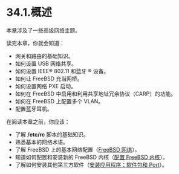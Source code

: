 # 34.1.概述

本章涉及了一些高级网络主题。

读完本章，你就会知道：

- 网关和路由的基础知识。
- 如何设置 USB 网络共享。
- 如何设置 IEEE® 802.11 和蓝牙 ® 设备。
- 如何让 FreeBSD 充当网桥。
- 如何设置网络 PXE 启动。
- 如何在 FreeBSD 中启用和利用共享地址冗余协议（CARP）的功能。
- 如何在 FreeBSD 上配置多个 VLAN。
- 配置蓝牙耳机。

在阅读本章之前，你应该：

- 了解 **/etc/rc** 脚本的基础知识。
- 熟悉基本的网络术语。
- 了解 FreeBSD 上的基本网络配置（[FreeBSD 网络](https://docs.freebsd.org/en/books/handbook/network/#network)）。
- 知道如何配置和安装新的 FreeBSD 内核（[配置 FreeBSD 内核](https://docs.freebsd.org/en/books/handbook/kernelconfig/index.html#kernelconfig)）。
- 了解如何安装其他第三方软件（[安装应用程序：软件包和 Port](https://docs.freebsd.org/en/books/handbook/ports/index.html#ports)）。
